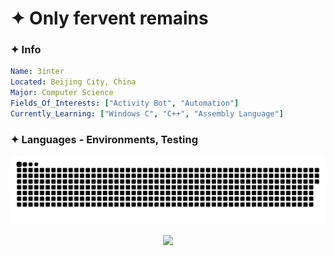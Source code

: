 
# ✦ Only fervent remains

### ✦ Info
```yaml
Name: 3inter
Located: Beijing City, China
Major: Computer Science
Fields_Of_Interests: ["Activity Bot", "Automation"]
Currently_Learning: ["Windows C", "C++", "Assembly Language"]
```

### ✦ Languages - Environments, Testing

<p align="center">
 <img width="1000" src="assets/github-snake.svg" alt="snake"/>
</p>

<p align="center">
  <img src="https://capsule-render.vercel.app/api?type=waving&color=gradient&height=60&section=footer"/>
</p>
